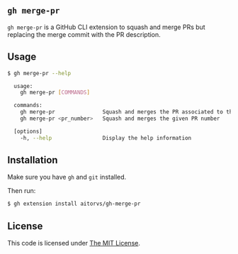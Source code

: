 ## `gh merge-pr`
`gh merge-pr` is a GitHub CLI extension to squash and merge PRs but replacing the merge commit with the PR description.

## Usage

```bash
$ gh merge-pr --help

  usage:
    gh merge-pr [COMMANDS]

  commands:
    gh merge-pr               Squash and merges the PR associated to the current branch
    gh merge-pr <pr_number>   Squash and merges the given PR number

  [options]
    -h, --help                Display the help information
```

## Installation
Make sure you have `gh` and `git` installed.

Then run:
```bash
$ gh extension install aitorvs/gh-merge-pr
```

## License

This code is licensed under [The MIT License](./LICENSE).

